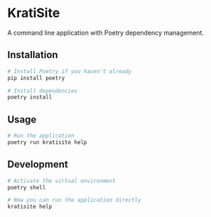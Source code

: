 # KratiSite

A command line application with Poetry dependency management.

## Installation

```bash
# Install Poetry if you haven't already
pip install poetry

# Install dependencies
poetry install
```

## Usage

```bash
# Run the application
poetry run kratisite help
```

## Development

```bash
# Activate the virtual environment
poetry shell

# Now you can run the application directly
kratisite help
```
